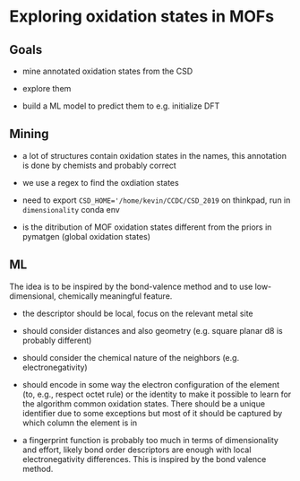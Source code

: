 # Exploring oxidation states in MOFs

## Goals
* mine annotated oxidation states from the CSD

* explore them

* build a ML model to predict them to e.g. initialize DFT


## Mining
* a lot of structures contain oxidation states in the names, this annotation is done by chemists and probably correct

* we use a regex to find the oxdiation states

* need to export `CSD_HOME='/home/kevin/CCDC/CSD_2019` on thinkpad, run in `dimensionality` conda env

* is the ditribution of MOF oxidation states different from the priors in pymatgen (global oxidation states)

## ML
The idea is to be inspired by the bond-valence method and to use low-dimensional,
chemically meaningful feature.

* the descriptor should be local, focus on the relevant metal site

* should consider distances and also geometry (e.g. square planar d8 is probably different)

* should consider the chemical nature of the neighbors (e.g. electronegativity)

* should encode in some way the electron configuration of the element (to, e.g., respect octet rule) or the identity to make it possible to learn for
  the algorithm common oxidation states. There should be a unique identifier due to some exceptions but most of it should be captured by which column the element is in

* a fingerprint function is probably too much in terms of dimensionality and effort, likely bond order descriptors are
  enough with local electronegativity differences. This is inspired by the bond valence method.
